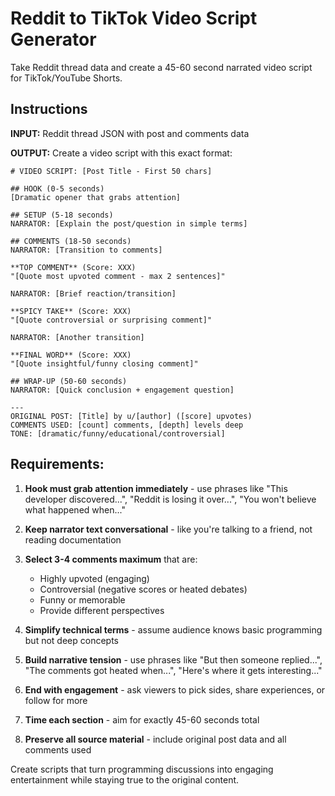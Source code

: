 # Reddit to TikTok Video Script Generator

Take Reddit thread data and create a 45-60 second narrated video script for TikTok/YouTube Shorts.

## Instructions

**INPUT:** Reddit thread JSON with post and comments data

**OUTPUT:** Create a video script with this exact format:

```
# VIDEO SCRIPT: [Post Title - First 50 chars]

## HOOK (0-5 seconds)
[Dramatic opener that grabs attention]

## SETUP (5-18 seconds)  
NARRATOR: [Explain the post/question in simple terms]

## COMMENTS (18-50 seconds)
NARRATOR: [Transition to comments]

**TOP COMMENT** (Score: XXX)
"[Quote most upvoted comment - max 2 sentences]"

NARRATOR: [Brief reaction/transition]

**SPICY TAKE** (Score: XXX)  
"[Quote controversial or surprising comment]"

NARRATOR: [Another transition]

**FINAL WORD** (Score: XXX)
"[Quote insightful/funny closing comment]"

## WRAP-UP (50-60 seconds)
NARRATOR: [Quick conclusion + engagement question]

---
ORIGINAL POST: [Title] by u/[author] ([score] upvotes)
COMMENTS USED: [count] comments, [depth] levels deep
TONE: [dramatic/funny/educational/controversial]
```

## Requirements:
1. **Hook must grab attention immediately** - use phrases like "This developer discovered...", "Reddit is losing it over...", "You won't believe what happened when..."

2. **Keep narrator text conversational** - like you're talking to a friend, not reading documentation

3. **Select 3-4 comments maximum** that are:
   - Highly upvoted (engaging)
   - Controversial (negative scores or heated debates)  
   - Funny or memorable
   - Provide different perspectives

4. **Simplify technical terms** - assume audience knows basic programming but not deep concepts

5. **Build narrative tension** - use phrases like "But then someone replied...", "The comments got heated when...", "Here's where it gets interesting..."

6. **End with engagement** - ask viewers to pick sides, share experiences, or follow for more

7. **Time each section** - aim for exactly 45-60 seconds total

8. **Preserve all source material** - include original post data and all comments used

Create scripts that turn programming discussions into engaging entertainment while staying true to the original content.